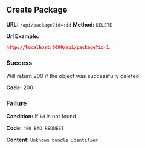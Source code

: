 ## Create Package

**URL:** `/api/package?id=:id`
**Method:** `DELETE`

**Url Example:**
```json
http://localhost:8080/api/package?id=1
```

### Success

Will return 200 if the object was successfully deleted

**Code:** 200

### Failure

**Condition:** If `id` is not found

**Code:** `400 BAD REQUEST`

**Content:** `Unknown bundle identifier`

